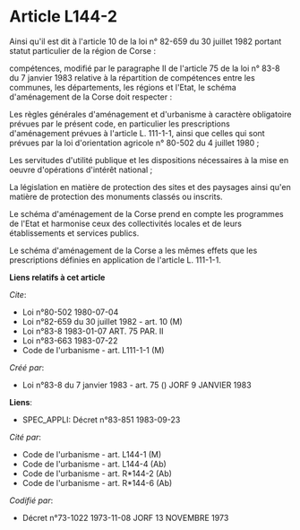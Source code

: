 # Article L144-2

Ainsi qu'il est dit à l'article 10 de la loi n° 82-659 du 30 juillet 1982 portant statut particulier de la région de Corse :

compétences, modifié par le paragraphe II de l'article 75 de la loi n° 83-8 du 7 janvier 1983 relative à la répartition de
compétences entre les communes, les départements, les régions et l'Etat, le schéma d'aménagement de la Corse doit respecter :

Les règles générales d'aménagement et d'urbanisme à caractère obligatoire prévues par le présent code, en particulier les
prescriptions d'aménagement prévues à l'article L. 111-1-1, ainsi que celles qui sont prévues par la loi d'orientation
agricole n° 80-502 du 4 juillet 1980 ;

Les servitudes d'utilité publique et les dispositions nécessaires à la mise en oeuvre d'opérations d'intérêt national ;

La législation en matière de protection des sites et des paysages ainsi qu'en matière de protection des monuments classés ou
inscrits.

Le schéma d'aménagement de la Corse prend en compte les programmes de l'Etat et harmonise ceux des collectivités locales et
de leurs établissements et services publics.

Le schéma d'aménagement de la Corse a les mêmes effets que les prescriptions définies en application de l'article  L.
111-1-1.

**Liens relatifs à cet article**

_Cite_:

  - Loi n°80-502 1980-07-04
  - Loi n°82-659 du 30 juillet 1982 - art. 10 (M)
  - Loi n°83-8 1983-01-07 ART. 75 PAR. II
  - Loi n°83-663 1983-07-22
  - Code de l'urbanisme - art. L111-1-1 (M)

_Créé par_:

  - Loi n°83-8 du 7 janvier 1983 - art. 75 () JORF 9 JANVIER 1983

**Liens**:

  - SPEC_APPLI: Décret n°83-851 1983-09-23

_Cité par_:

  - Code de l'urbanisme - art. L144-1 (M)
  - Code de l'urbanisme - art. L144-4 (Ab)
  - Code de l'urbanisme - art. R*144-2 (Ab)
  - Code de l'urbanisme - art. R*144-6 (Ab)

_Codifié par_:

  - Décret n°73-1022 1973-11-08 JORF 13 NOVEMBRE 1973
